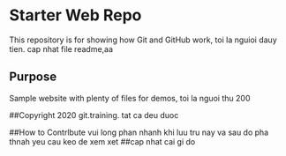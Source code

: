 # Starter Web Repo

This repository is for showing how Git and GitHub work, toi la nguioi dauy tien. cap nhat file readme,aa

## Purpose

Sample website with plenty of files for demos, toi la nguoi thu 200

##Copyright
2020 git.training. tat ca deu duoc

##How to Contrlbute
vui long phan nhanh khi luu tru nay va sau do pha thnah yeu cau keo de xem xet
##cap nhat cai gi do
